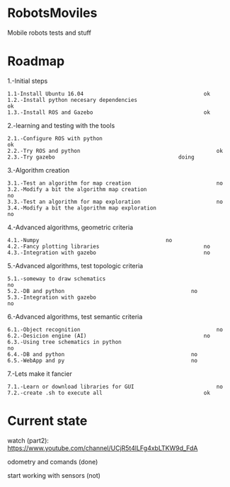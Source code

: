# RobotsMoviles
Mobile robots tests and stuff

# Roadmap

1.-Initial steps

	1.1-Install Ubuntu 16.04 						              ok
	1.2.-Install python necesary dependencies           				      ok
	1.3.-Install ROS and Gazebo						              ok

2.-learning and testing with the tools

	2.1.-Configure ROS with python					            	      ok
	2.2.-Try ROS and python						                      ok
	2.3.-Try gazebo 								      doing

3.-Algorithm creation

	3.1.-Test an algorithm for map creation						      no
	3.2.-Modify a bit the algorithm	map creation					      no
	3.3.-Test an algorithm for map exploration					      no
	3.4.-Modify a bit the algorithm map exploration					      no

4.-Advanced algorithms, geometric criteria

	4.1.-Numpy									      no	
	4.2.-Fancy plotting libraries  							      no	
	4.3.-Integration with gazebo							      no
	
5.-Advanced algorithms, test topologic criteria						           

	5.1.-someway to draw schematics				        	      	      no
	5.2.-DB and python						        	      no
	5.3.-Integration with gazebo				                	      no
	
6.-Advanced algorithms, test semantic criteria						            

	6.1.-Object recognition					        	      	      no
	6.2.-Desicion engine (AI)					        	      no
	6.3.-Using tree schematics in python			                	      no
	6.4.-DB and python						        	      no
	6.5.-WebApp and py						        	      no
	
7.-Lets make it fancier

	7.1.-Learn or download libraries for GUI					      no
	7.2.-create .sh to execute all							      ok


# Current state
watch (part2): https://www.youtube.com/channel/UCjR5t4lLFg4xbLTKW9d_FdA

odometry and comands (done)

start working with sensors (not)
          
